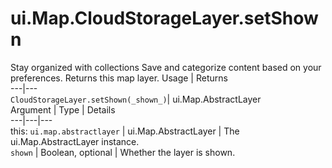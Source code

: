 
#  ui.Map.CloudStorageLayer.setShown
Stay organized with collections  Save and categorize content based on your preferences. 
Returns this map layer.
Usage | Returns  
---|---  
`CloudStorageLayer.setShown(_shown_)`|  ui.Map.AbstractLayer  
Argument | Type | Details  
---|---|---  
this: `ui.map.abstractlayer` | ui.Map.AbstractLayer | The ui.Map.AbstractLayer instance.  
`shown` | Boolean, optional | Whether the layer is shown.  
